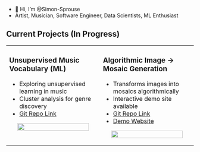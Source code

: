 - 👋 Hi, I’m @Simon-Sprouse
- Artist, Musician, Software Engineer, Data Scientists, ML Enthusiast

## Current Projects (In Progress)

<div align="center">
  <table>
    <tr>
      <td width="50%" valign="top">
        <h3>Unsupervised Music Vocabulary (ML)</h3>
        <ul align="left">
          <li>Exploring unsupervised learning in music</li>
          <li>Cluster analysis for genre discovery</li>
          <li><a href="https://github.com/Simon-Sprouse/ML-Music-Genres">Git Repo Link</a></li>
        </ul>
        <p align="center">
          <a href="https://github.com/Simon-Sprouse/ML-Music-Genres">
            <img src="https://github.com/Simon-Sprouse/Profile-Assets/blob/main/clusters_visual.png" width="90%" />
          </a>
        </p>
      </td>
      <td width="50%" valign="top">
        <h3>Algorithmic Image → Mosaic Generation</h3>
        <ul align="left">
          <li>Transforms images into mosaics algorithmically</li>
          <li>Interactive demo site available</li>
          <li><a href="https://github.com/Simon-Sprouse/Mosaic">Git Repo Link</a></li>
          <li><a href="https://simon-sprouse.github.io/Mosaic/">Demo Website</a></li>
        </ul>
        <p align="center">
          <a href="https://github.com/Simon-Sprouse/Mosaic">
            <img src="https://github.com/Simon-Sprouse/Profile-Assets/blob/main/mosaic.gif" width="90%" />
          </a>
        </p>
      </td>
    </tr>
  </table>
</div>




<!---
Simon-Sprouse/Simon-Sprouse is a ✨ special ✨ repository because its `README.md` (this file) appears on your GitHub profile.
You can click the Preview link to take a look at your changes.
--->

